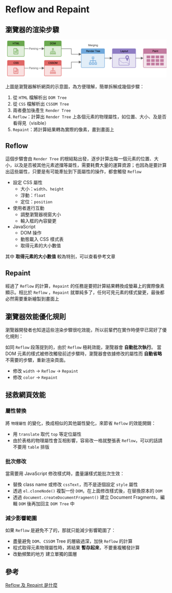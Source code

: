 # Reflow and Repaint

## 瀏覽器的渲染步驟

![瀏覽器的渲染步驟](./images/page-render.png)

上圖是瀏覽器解析網頁的示意圖，為方便理解，簡單拆解成幾個步驟：

1. 從 `HTML` 檔解析出 `DOM Tree`
1. 從 `CSS` 檔解析出 `CSSOM Tree`
1. 兩者疊加後產生 `Render Tree`
1. `Reflow`：計算出 `Render Tree` 上各個元素的物理屬性，如位置、大小、及是否看得見（visible）
1. `Repaint`：將計算結果轉為實際的像素，畫到畫面上

## Reflow

這個步驟會由 `Render Tree` 的根結點出發，逐步計算出每一個元素的位置、大小，以及是否被其他元素遮擋等屬性，需要耗費大量的運算資源；也因為是要計算出這些屬性，只要是有可能牽扯到下面屬性的操作，都會觸發 `Reflow`

- 設定 CSS 屬性
  - 大小：`width`、`height`
  - 浮動：`float`
  - 定位：`position`
- 使用者進行互動
  - 調整瀏覽器視窗大小
  - 輸入框的內容變更
- JavaScript
  - DOM 操作
  - 動態載入 CSS 樣式表
  - 取得元素的大小數值

其中 **取得元素的大小數值** 較為特別，可以查看參考文章

## Repaint

經過了 `Reflow` 的計算，`Repaint` 的任務是要把計算結果轉換成螢幕上的實際像素顯示。相比於 `Reflow` ，`Repaint` 就單純多了，任何可見元素的樣式變更，最後都必然需要重新繪製到畫面上

## 瀏覽器效能優化規則

瀏覽器開發者也知道這些渲染步驟很吃效能，所以前輩們在實作時便早已寫好了優化規則：

如同 `Reflow` 段落提到的，由於 `Reflow` 極耗效能，瀏覽器會 **自動批次執行**。
當 DOM 元素的樣式被修改觸發前述步驟時，瀏覽器會依據修改的屬性而 **自動省略** 不需要的步驟，重新渲染頁面。

- 修改 `width` → `Reflow` → `Repaint`
- 修改 `color` → `Repaint`

## 拯救網頁效能

### 屬性替換

將 `物理屬性` 的變化，換成相似的其他屬性變化，來節省 `Reflow` 的效能開銷：

- 用 `translate` 取代 `top` 等定位屬性
- 由於表格的物理屬性會互相影響，容易改一格就整張表 `Reflow`，可以的話請不要用 `table` 排版

### 批次修改

當需要用 JavaScript 修改樣式時，盡量讓樣式能批次生效：

- 替換 class name 或修改 `cssText`，而不是逐個設定 `style` 屬性
- 透過 `el.cloneNode()` 複製一份 `DOM`，在上面修改樣式後，在替換原本的 `DOM`
- 透過 `document.createDocumentFragment()` 建立 Document Fragments，編輯 `DOM` 後再加回主 `DOM Tree` 中

### 減少影響範圍

如果 `Reflow` 是避免不了的，那就只能減少影響範圍了：

- 盡量避免 `DOM`、`CSSOM` Tree 的層級過深，加快 `Reflow` 的計算
- 程式取得元素物理屬性時，將結果 **暫存起來**，不要重複觸發計算
- 改動頻繁的地方 建立單獨的圖層

## 參考

[Reflow 及 Repaint 是什麼](https://ithelp.ithome.com.tw/articles/10217427)
